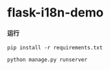 # flask-i18n-demo

#### 运行

    pip install -r requirements.txt
    
    python manage.py runserver

